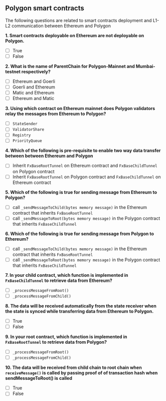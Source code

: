 ## Polygon smart contracts
The following questions are related to smart contracts deployment and L1-L2 communication between Ethereum and Polygon

**1. Smart contracts deployable on Ethereum are not deployable on Polygon.**
- [ ] True
- [ ] False

**2. What is the name of ParentChain for Polygon-Mainnet and Mumbai-testnet respectively?**
- [ ] Ethereum and Goerli
- [ ] Goerli and Ethereum
- [ ] Matic and Ethereum
- [ ] Ethereum and Matic

**3. Using which contract on Ethereum mainnet does Polygon validators relay the messages from Ethereum to Polygon?**
- [ ] `StateSender`
- [ ] `ValidatorShare`
- [ ] `Registry`
- [ ] `PriorityQueue`

**4. Which of the following is pre-requisite to enable two way data transfer between between Ethereum and Polygon**
- [ ] Inherit `FxBaseRootTunnel` on Ethereum contract and `FxBaseChildTunnel` on Polygon contract
- [ ] Inherit `FxBaseRootTunnel` on Polygon contract and `FxBaseChildTunnel` on Ethereum contract

**5. Which of the following is true for sending message from Ethereum to Polygon?**
- [ ] call `_sendMessageToChild(bytes memory message)` in the Ethereum contract that inherits `FxBaseRootTunnel`
- [ ] call `_sendMessageToRoot(bytes memory message)` in the Polygon contract that inherits `FxBaseChildTunnel`

**6. Which of the following is true for sending message from Polygon to Ethereum?**
- [ ] call `_sendMessageToChild(bytes memory message)` in the Ethereum contract that inherits `FxBaseRootTunnel`
- [ ] call `_sendMessageToRoot(bytes memory message)` in the Polygon contract that inherits `FxBaseChildTunnel`

**7. In your child contract, which function is implemented  in `FxBaseChildTunnel` to retrieve data from Ethereum?**
- [ ] `_processMessageFromRoot()`
- [ ] `_processMessageFromChild()` 

**8. The data will be received automatically from the state receiver when the state is synced while transferring data from Ethereum to Polygon.**
- [ ] True
- [ ] False

**9. In your root contract, which function is implemented  in `FxBaseRootTunnel` to retrieve data from Polygon?**
- [ ] `_processMessageFromRoot()`
- [ ] `_processMessageFromChild()`

**10. The data will be received from child chain to root chain when `receiveMessage()` is called by passing proof of of transaction hash when sendMessageToRoot() is called**
- [ ] True
- [ ] False